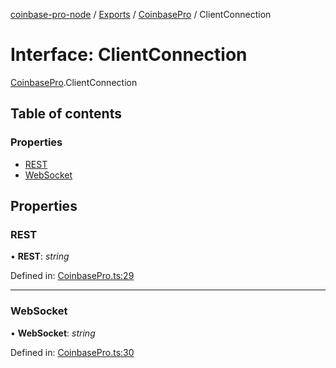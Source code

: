 [coinbase-pro-node](../README.md) / [Exports](../modules.md) / [CoinbasePro](../modules/coinbasepro.md) / ClientConnection

# Interface: ClientConnection

[CoinbasePro](../modules/coinbasepro.md).ClientConnection

## Table of contents

### Properties

- [REST](coinbasepro.clientconnection.md#rest)
- [WebSocket](coinbasepro.clientconnection.md#websocket)

## Properties

### REST

• **REST**: _string_

Defined in: [CoinbasePro.ts:29](https://github.com/bennycode/coinbase-pro-node/blob/845b71d/src/CoinbasePro.ts#L29)

---

### WebSocket

• **WebSocket**: _string_

Defined in: [CoinbasePro.ts:30](https://github.com/bennycode/coinbase-pro-node/blob/845b71d/src/CoinbasePro.ts#L30)
